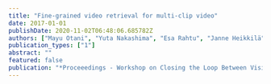 ```yaml
---
title: "Fine-grained video retrieval for multi-clip video"
date: 2017-01-01
publishDate: 2020-11-02T06:48:06.685782Z
authors: ["Mayu Otani", "Yuta Nakashima", "Esa Rahtu", "Janne Heikkilä"]
publication_types: ["1"]
abstract: ""
featured: false
publication: "*Proceeedings - Workshop on Closing the Loop Between Vision and Language at ICCV*"
---
```


